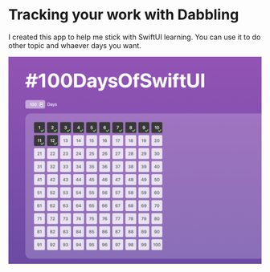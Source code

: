 # Tracking your work with Dabbling

I created this app to help me stick with SwiftUI learning.
You can use it to do other topic and whaever days you want.

![Dabbling](./public/dabbling.png)


